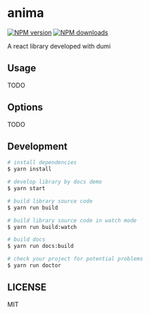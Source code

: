 # anima

[![NPM version](https://img.shields.io/npm/v/anima.svg?style=flat)](https://npmjs.org/package/anima)
[![NPM downloads](http://img.shields.io/npm/dm/anima.svg?style=flat)](https://npmjs.org/package/anima)

A react library developed with dumi

## Usage

TODO

## Options

TODO

## Development

```bash
# install dependencies
$ yarn install

# develop library by docs demo
$ yarn start

# build library source code
$ yarn run build

# build library source code in watch mode
$ yarn run build:watch

# build docs
$ yarn run docs:build

# check your project for potential problems
$ yarn run doctor
```

## LICENSE

MIT
